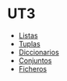 # UT3
- [Listas](https://github.com/Chugani05/programacion/tree/main/ut3/listas)
- [Tuplas]()
- [Diccionarios](https://github.com/Chugani05/programacion/tree/main/ut3/diccionarios)
- [Conjuntos](https://github.com/Chugani05/programacion/tree/main/ut3/conjuntos)
- [Ficheros]()
